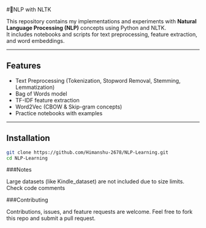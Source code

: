 #📘NLP with NLTK

This repository contains my implementations and experiments with **Natural Language Processing (NLP)** concepts using Python and NLTK.  
It includes notebooks and scripts for text preprocessing, feature extraction, and word embeddings.



---

## Features
- Text Preprocessing (Tokenization, Stopword Removal, Stemming, Lemmatization)
- Bag of Words model
- TF-IDF feature extraction
- Word2Vec (CBOW & Skip-gram concepts)
- Practice notebooks with examples

---

## Installation
```bash
git clone https://github.com/Himanshu-2678/NLP-Learning.git
cd NLP-Learning
```

###Notes

Large datasets (like Kindle_dataset) are not included due to size limits.
Check code comments

###Contributing

Contributions, issues, and feature requests are welcome.
Feel free to fork this repo and submit a pull request.

